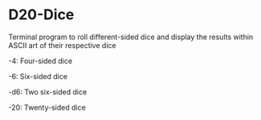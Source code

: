 # D20-Dice
Terminal program to roll different-sided dice and display the results within ASCII art of their respective dice

-4: Four-sided dice

-6: Six-sided dice

-d6: Two six-sided dice

-20: Twenty-sided dice
